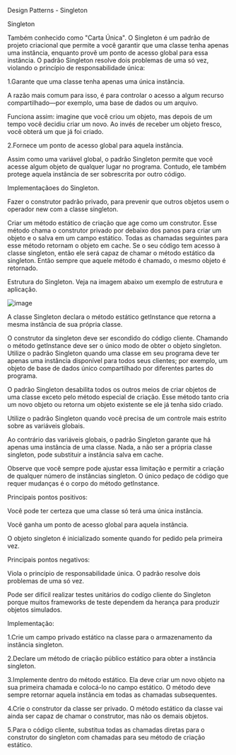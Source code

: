Design Patterns - Singleton

Singleton

Também conhecido como "Carta Única". O Singleton é um padrão de projeto criacional que permite a você garantir que uma classe tenha apenas uma instância, enquanto provê um ponto de acesso global para essa instância.
O padrão Singleton resolve dois problemas de uma só vez, violando o princípio de responsabilidade única:

1.Garante que uma classe tenha apenas uma única instância.

A razão mais comum para isso, é para controlar o acesso a algum recurso compartilhado—por exemplo, uma base de dados ou um arquivo.

Funciona assim: imagine que você criou um objeto, mas depois de um tempo você decidiu criar um novo. Ao invés de receber um objeto fresco, você obterá um que já foi criado.

2.Fornece um ponto de acesso global para aquela instância.

Assim como uma variável global, o padrão Singleton permite que você acesse algum objeto de qualquer lugar no programa. Contudo, ele também protege aquela instância de ser sobrescrita por outro código.

Implementaçãoes do Singleton.

Fazer o construtor padrão privado, para prevenir que outros objetos usem o operador new com a classe singleton.

Criar um método estático de criação que age como um construtor. Esse método chama o construtor privado por debaixo dos panos para criar um objeto e o salva em um campo estático. Todas as chamadas seguintes para esse método retornam o objeto em cache.
Se o seu código tem acesso à classe singleton, então ele será capaz de chamar o método estático da singleton. Então sempre que aquele método é chamado, o mesmo objeto é retornado.

Estrutura do Singleton.
Veja na imagem abaixo um exemplo de estrutura e aplicação.

![image](https://user-images.githubusercontent.com/92867151/176340162-5db0de27-c1b0-4682-88cd-b2a8e4f9e13d.png)

A classe Singleton declara o método estático getInstance que retorna a mesma instância de sua própria classe.

O construtor da singleton deve ser escondido do código cliente. Chamando o método getInstance deve ser o único modo de obter o objeto singleton.
Utilize o padrão Singleton quando uma classe em seu programa deve ter apenas uma instância disponível para todos seus clientes; por exemplo, um objeto de base de dados único compartilhado por diferentes partes do programa.

 O padrão Singleton desabilita todos os outros meios de criar objetos de uma classe exceto pelo método especial de criação. Esse método tanto cria um novo objeto ou retorna um objeto existente se ele já tenha sido criado.

 Utilize o padrão Singleton quando você precisa de um controle mais estrito sobre as variáveis globais.

 Ao contrário das variáveis globais, o padrão Singleton garante que há apenas uma instância de uma classe. Nada, a não ser a própria classe singleton, pode substituir a instância salva em cache.

Observe que você sempre pode ajustar essa limitação e permitir a criação de qualquer número de instâncias singleton. O único pedaço de código que requer mudanças é o corpo do método getInstance.

Principais pontos positivos: 

Você pode ter certeza que uma classe só terá uma única instância.

Você ganha um ponto de acesso global para aquela instância.

O objeto singleton é inicializado somente quando for pedido pela primeira vez.

Principais pontos negativos:

 Viola o princípio de responsabilidade única. O padrão resolve dois problemas de uma só vez.
 
 Pode ser difícil realizar testes unitários do codígo cliente do Singleton porque muitos frameworks de teste dependem da herança para produzir objetos simulados.
 
 Implementação:
 
 1.Crie um campo privado estático na classe para o armazenamento da instância singleton.

 2.Declare um método de criação público estático para obter a instância singleton.

 3.Implemente dentro do método estático. Ela deve criar um novo objeto na sua primeira chamada e colocá-lo no campo estático. O método   deve sempre retornar aquela   instância em todas as chamadas subsequentes.

 4.Crie o construtor da classe ser privado. O método estático da classe vai ainda ser capaz de chamar o construtor, mas não os demais objetos.

 5.Para o código cliente, substitua todas as chamadas diretas para o construtor do singleton com chamadas para seu método de criação estático.




